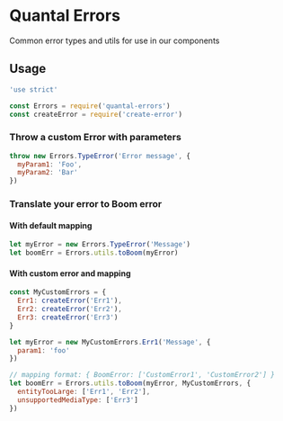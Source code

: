 # Quantal Errors
Common error types and utils for use in our components

## Usage
```javascript
'use strict'

const Errors = require('quantal-errors')
const createError = require('create-error')
```

### Throw a custom Error with parameters
```javascript
throw new Errors.TypeError('Error message', {
  myParam1: 'Foo',
  myParam2: 'Bar'
})
```

### Translate your error to Boom error

#### With default mapping
```javascript
let myError = new Errors.TypeError('Message')
let boomErr = Errors.utils.toBoom(myError)
```

#### With custom error and mapping
```javascript
const MyCustomErrors = {
  Err1: createError('Err1'),
  Err2: createError('Err2'),
  Err3: createError('Err3')
}

let myError = new MyCustomErrors.Err1('Message', {
  param1: 'foo'
})

// mapping format: { BoomError: ['CustomError1', 'CustomError2'] }
let boomErr = Errors.utils.toBoom(myError, MyCustomErrors, {
  entityTooLarge: ['Err1', 'Err2'],
  unsupportedMediaType: ['Err3']
})
```

